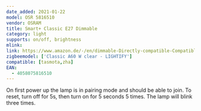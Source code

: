 ```yaml
---
date_added: 2021-01-22
model: OSR 5816510
vendor: OSRAM
title: Smart+ Classic E27 Dimmable
category: light
supports: on/off, brightness
mlink: 
link: https://www.amazon.de/-/en/dimmable-Directly-compatible-Compatible-Philips/dp/B074KJ72MP
zigbeemodel: ['Classic A60 W clear - LIGHTIFY']
compatible: [tasmota,zha]
EAN:
  - 4058075816510
---
```


On first power up the lamp is in pairing mode and should be able to join. To reset, turn off for 5s, then turn on for 5 seconds 5 times. The lamp will blink three times.
